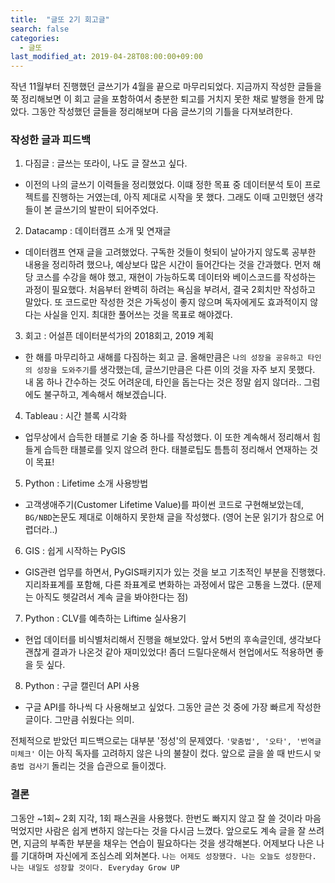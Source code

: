 ```yaml
---
title:  "글또 2기 회고글"
search: false
categories:
  - 글또
last_modified_at: 2019-04-28T08:00:00+09:00
---
```


작년 11월부터 진행했던 글쓰기가 4월을 끝으로 마무리되었다.
지금까지 작성한 글들을 쭉 정리해보면 이 회고 글을 포함하여서
충분한 퇴고를 거치지 못한 채로 발행을 한게 많았다. 그동안 작성했던 글들을 정리해보며 다음 글쓰기의 기틀을 다져보려한다.

### 작성한 글과 피드백
1. 다짐글 :  글쓰는 또라이, 나도 글 잘쓰고 싶다.
  - 이전의 나의 글쓰기 이력들을 정리했었다. 이떄 정한 목표 중 데이터분석 토이 프로젝트를 진행하는 거였는데, 아직 제대로 시작을 못 했다.
  그래도 이때 고민했던 생각들이 본 글쓰기의 발판이 되어주었다.
2. Datacamp : 데이터캠프 소개 및 연재글
  - 데이터캠프 연재 글을 고려했었다. 구독한 것들이 헛되이 날아가지 않도록 공부한 내용을 정리하려 했으나, 예상보다 많은 시간이 들어간다는 것을 간과했다. 먼저 해당 코스를 수강을 해야 했고, 재현이 가능하도록 데이터와 베이스코드를 작성하는 과정이 필요했다. 처음부터 완벽히 하려는 욕심을 부려서, 결국 2회치만 작성하고 말았다. 또 코드로만 작성한 것은 가독성이 좋지 않으며 독자에게도 효과적이지 않다는 사실을 인지. 최대한 풀어쓰는 것을 목표로 해야겠다.
3. 회고 : 어설픈 데이터분석가의 2018회고, 2019 계획
  - 한 해를 마무리하고 새해를 다짐하는 회고 글. 올해만큼은 `나의 성장을 공유하고 타인의 성장을 도와주기`를 생각했는데, 글쓰기만큼은 다른 이의 것을 자주 보지 못했다. 내 몸 하나 간수하는 것도 어려운데, 타인을 돕는다는 것은 정말 쉽지 않더라.. 그럼에도 불구하고, 계속해서 해보겠습니다.
4. Tableau : 시간 블록 시각화
  - 업무상에서 습득한 태블로 기술 중 하나를 작성했다. 이 또한 계속해서 정리해서 힘들게 습득한 태블로를 잊지 않으려 한다. 태블로팁도 틈틈히 정리해서 연재하는 것이 목표!
5. Python : Lifetime 소개 사용방법
  - 고객생애주기(Customer Lifetime Value)를 파이썬 코드로 구현해보았는데, `BG/NBD`논문도 제대로 이해하지 못한채 글을 작성했다. (영어 논문 읽기가 참으로 어렵더라..)
6. GIS : 쉽게 시작하는 PyGIS
  - GIS관련 업무를 하면서, PyGIS패키지가 있는 것을 보고 기초적인 부분을 진행했다. 지리좌표계를 포함해, 다른 좌표계로 변화하는 과정에서 많은 고통을 느꼈다. (문제는 아직도 헷갈려서 계속 글을 봐야한다는 점)
7. Python : CLV를 예측하는 Liftime 실사용기
  - 현업 데이터를 비식별처리해서 진행을 해보았다. 앞서 5번의 후속글인데, 생각보다 괜찮게 결과가 나온것 같아 재미있었다! 좀더 드릴다운해서 현업에서도 적용하면 좋을 듯 싶다.
8. Python : 구글 캘린더 API 사용
  - 구글 API를 하나씩 다 사용해보고 싶었다. 그동안 글쓴 것 중에 가장 빠르게 작성한 글이다. 그만큼 쉬웠다는 의미.

전체적으로 받았던 피드백으로는 대부분 '정성'의 문제였다. `'맞춤법', '오타', '번역글 미체크'` 이는 아직 독자를 고려하지 않은 나의 불찰이 컸다. 앞으로 글을 쓸 때 반드시 `맞춤법 검사기` 돌리는 것을 습관으로 들이겠다.


### 결론
그동안 ~1회~ 2회 지각, 1회 패스권을 사용했다. 한번도 빠지지 않고 잘 쓸 것이라 마음먹었지만 사람은 쉽게 변하지 않는다는 것을 다시금 느꼈다. 앞으로도 계속 글을 잘 쓰려면, 지금의 부족한 부분을 채우는 연습이 필요하다는 것을 생각해본다. 어제보다 나은 나를 기대하며 자신에게 조심스레 외쳐본다.  `나는 어제도 성장했다. 나는 오늘도 성장한다. 나는 내일도 성장할 것이다. Everyday Grow UP` 
